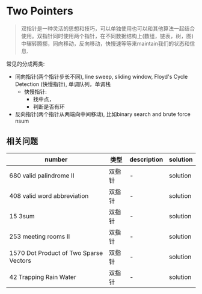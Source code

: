 # Two Pointers

> 双指针是一种灵活的思想和技巧，可以单独使用也可以和其他算法一起结合使用。双指针同时使用两个指针，在不同数据结构上(数组，链表，树，图)中辗转腾挪，同向移动，反向移动，快慢速等等来maintain我们的状态和信息.

常见的分成两类:

- 同向指针(两个指针步长不同), line sweep, sliding window, Floyd's Cycle Detection (快慢指针), 单调队列，单调栈
    - 快慢指针: 
        - 找中点，
        - 判断是否有环
- 反向指针(两个指针从两端向中间移动), 比如binary search and brute force nsum



## 相关问题

|number|类型|description|solution|
|---|---|---|---|
|680 valid palindrome II|双指针|-|solution|
|408 valid word abbreviation|双指针|-|solution|
|15 3sum|双指针|-|solution|
|253 meeting rooms II|双指针|-|solution|
|1570 Dot Product of Two Sparse Vectors|双指针|-|solution|
|42 Trapping Rain Water|双指针|-|solution|